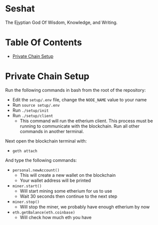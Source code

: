 # Seshat
The Ejyptian God Of Wisdom, Knowledge, and Writing.

# Table Of Contents
- [Private Chain Setup](#private-chain-setup)

# Private Chain Setup
Run the following commands in bash from the root of the repository:

- Edit the `setup/.env` file, change the `NODE_NAME` value to your name
- Run `source setup/.env`
- Run `./setup/init`
- Run `./setup/client`
    - This command will run the etherium client. This process must be running
      to communicate with the blockchain. Run all other commands in another
      terminal.

Next open the blockchain terminal with:

- `geth attach`

And type the following commands:

- `personal.newAccount()`
    - This will create a new wallet on the blockchain
    - Your wallet address will be printed
- `miner.start()`
    - Will start mining some etherium for us to use
    - Wait 30 seconds then continue to the next step
- `miner.stop()`
    - Will stop the miner, we probably have enough etherium by now
- `eth.getBalance(eth.coinbase)`
    - Will check how much eth you have
